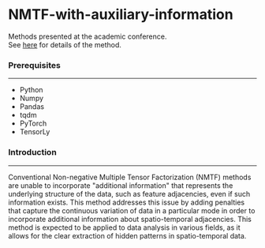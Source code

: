 # NMTF-with-auxiliary-information
Methods presented at the academic conference.  
See [here](https://acrobat.adobe.com/id/urn:aaid:sc:AP:a72c501d-992d-4f01-b7da-c1a5b9eb1f31) for details of the method.

### Prerequisites
***
- Python
- Numpy
- Pandas
- tqdm
- PyTorch
- TensorLy

### Introduction
***
Conventional Non-negative Multiple Tensor Factorization (NMTF) methods are unable to incorporate "additional information" that represents the underlying structure of the data, such as feature adjacencies, even if such information exists. This method addresses this issue by adding penalties that capture the continuous variation of data in a particular mode in order to incorporate additional information about spatio-temporal adjacencies. This method is expected to be applied to data analysis in various fields, as it allows for the clear extraction of hidden patterns in spatio-temporal data.

